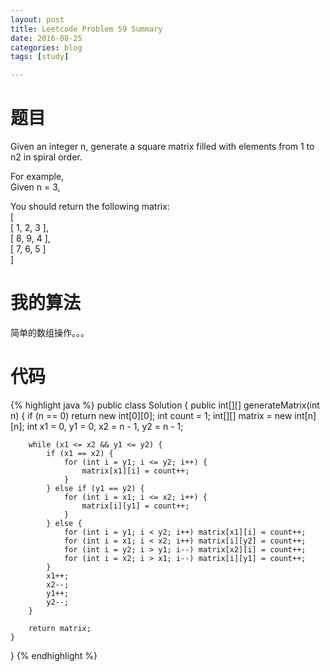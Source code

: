 ```yaml
---
layout: post
title: Leetcode Problem 59 Summary
date: 2016-08-25
categories: blog
tags: [study]

---
```


# 题目

Given an integer n, generate a square matrix filled with elements from 1 to n2 in spiral order.

For example,  
Given n = 3,

You should return the following matrix:  
[  
 [ 1, 2, 3 ],  
 [ 8, 9, 4 ],  
 [ 7, 6, 5 ]  
]

# 我的算法

简单的数组操作。。。

# 代码

{% highlight java %}
public class Solution {
    public int[][] generateMatrix(int n) {
        if (n == 0) return new int[0][0];
        int count = 1;
        int[][] matrix = new int[n][n];
        int x1 = 0, y1 = 0, x2 = n - 1, y2 = n - 1;
        
        while (x1 <= x2 && y1 <= y2) {
            if (x1 == x2) {
                for (int i = y1; i <= y2; i++) {
                    matrix[x1][i] = count++;
                }
            } else if (y1 == y2) {
                for (int i = x1; i <= x2; i++) {
                    matrix[i][y1] = count++;
                }
            } else {
                for (int i = y1; i < y2; i++) matrix[x1][i] = count++;
                for (int i = x1; i < x2; i++) matrix[i][y2] = count++;
                for (int i = y2; i > y1; i--) matrix[x2][i] = count++;
                for (int i = x2; i > x1; i--) matrix[i][y1] = count++;
            }
            x1++;
            x2--;
            y1++;
            y2--;
        }
        
        return matrix;
    }
}
{% endhighlight %}
